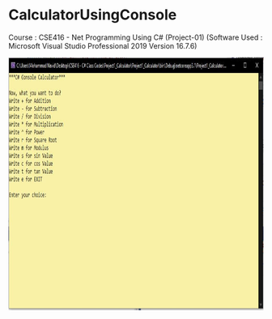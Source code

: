 # CalculatorUsingConsole
Course : CSE416 - Net Programming Using C# (Project-01) (Software Used : Microsoft Visual Studio Professional 2019 Version 16.7.6)

<img src="https://github.com/navidnayyem/CalculatorUsingConsole/blob/main/ConsoleCalculator.JPG" width="1500px" height="500px">
